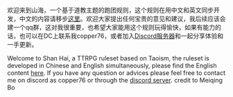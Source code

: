欢迎来到山海，一个基于道教主题的跑团规则，这个规则在用中文和英文同步开发，中文的内容请移步[这里](https://github.com/Copper76/Tao/tree/main/%E4%B8%AD%E6%96%87)。欢迎大家提出任何宝贵的意见和建议，我后续应该会建一个qq群，这对我很重要，也希望大家能用这个规则玩得愉快，如果有能力的话，也可以在DC上联系我copper76，或者加入[Discord服务器](https://discord.gg/KkXSdZ3UFT)和一起分享体验和一手更新。

Welcome to Shan Hai, a TTRPG ruleset based on Taoism, the ruleset is developed in Chinese and English simultaneously, please find the English content [here](https://github.com/Copper76/Tao/tree/main/English). If you have any question or advices please feel free to contact me on discord as copper76 or through the [discord server](https://discord.gg/KkXSdZ3UFT).
credit to Meiqing Bo 
